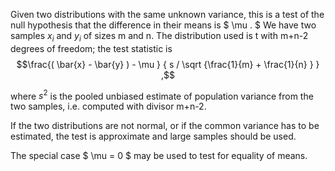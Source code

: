 Given two distributions with the same unknown variance, this is a test
of the null hypothesis that the difference in their means is $ \mu . $
We have two samples $x_{i}$ and $y_{i}$ of sizes m and n. The
distribution used is t with m+n-2 degrees of freedom; the test statistic
is $$\frac{( \bar{x} - \bar{y} ) - \mu }
{ s / \sqrt {\frac{1}{m} + \frac{1}{n} } } ,$$

where $s^{2}$ is the pooled unbiased estimate of population variance
from the two samples, i.e. computed with divisor m+n-2.

If the two distributions are not normal, or if the common variance has
to be estimated, the test is approximate and large samples should be
used.

The special case $ \mu = 0 $ may be used to test for equality of means.
